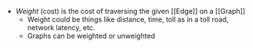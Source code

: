 * *Weight* (cost) is the cost of traversing the given [[Edge]] on a [[Graph]]
	* Weight could be things like distance, time, toll as in a toll road, network latency, etc.
	* Graphs can be weighted or unweighted